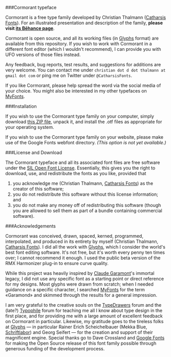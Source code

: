 ###Cormorant typeface

Cormorant is a free type family developed by Christian Thalmann ([Catharsis Fonts](https://www.myfonts.com/foundry/Catharsis_Fonts/)).  For an illustrated presentation and description of the family, **please visit [its Bēhance page](https://www.behance.net/gallery/28579883/Cormorant-an-open-source-display-font-family)**.

Cormorant is open source, and all its working files (in [Glyphs](https://glyphsapp.com/) format) are available from this repository. If you wish to work with Cormorant in a different font editor (which I wouldn't recommend), I can provide you with UFO versions of those files instead.

Any feedback, bug reports, test results, and suggestions for additions are very welcome. You can contact me under `christian dot d dot thalmann at gmail dot com` or ping me on Twitter under `@CatharsisFonts`.  

If you like Cormorant, please help spread the word via the social media of your choice. You might also be interested in my other typefaces on [MyFonts](http://www.myfonts.com/foundry/Catharsis_Fonts/).

###Installation

If you wish to use the Cormorant type family on your computer, simply download [this ZIP file](https://github.com/CatharsisFonts/Cormorant/blob/master/Cormorant_OTF_Font_Family.zip), unpack it, and install the .otf files as appropriate for your operating system.

If you wish to use the Cormorant type family on your website, please make use of the Google Fonts webfont directory.  *(This option is not yet available.)*

###License and Download
 
The Cormorant typeface and all its associated font files are free software under the [SIL Open Font License](https://github.com/CatharsisFonts/Cormorant/blob/master/LICENSE.md). Essentially, this gives you the right to download, use, and redistribute the fonts as you like, provided that 

1. you acknowledge me (Christian Thalmann, [Catharsis Fonts](https://www.myfonts.com/foundry/Catharsis_Fonts/)) as the creator of this software;
2. you do not redistribute this software without this license information; and 
3. you do not make any money off of redistributing this software (though you are allowed to sell them as part of a bundle containing commercial software).

###Acknowledgements
 
Cormorant was conceived, drawn, spaced, kerned, programmed, interpolated, and produced in its entirety by myself (Christian Thalmann, [Catharsis Fonts](https://www.myfonts.com/foundry/Catharsis_Fonts/)). I did all the work with [Glyphs](https://glyphsapp.com/), which I consider the world's best font editing software. It's not free, but it's worth every penny ten times over; I cannot recommend it enough. I used the public beta version of the RMX Harmonizer plug-in to ensure curve quality.
 
While this project was heavily inspired by [Claude Garamont](https://en.wikipedia.org/wiki/Claude_Garamond)'s immortal legacy, I did not use any specific font as a starting point or direct reference for my designs. Most glyphs were drawn from scratch; when I needed guidance on a specific character, I searched [MyFonts](https://www.myfonts.com/) for the term «Garamond» and skimmed through the results for a general impression.
 
I am very grateful to the creative souls on the [TypeDrawers](http://typedrawers.com/) forum and the (late?) [Typophile](http://typophile.com/) forum for teaching me all I know about type design in the first place, and for providing me with a large amount of excellent feedback on Cormorant in particular. Likewise, my gratitude goes to the tireless folks at [Glyphs](https://glyphsapp.com/) — in particular Rainer Erich Scheichelbauer (Mekka Blue, [Schriftlabor](http://schriftlabor.at/)) and Georg Seifert — for the creation and support of their magnificent engine. Special thanks go to Dave Crossland and [Google Fonts](https://www.google.com/fonts) for making the Open Source release of this font family possible through generous funding of the development process. 